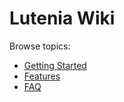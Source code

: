 # Lutenia Wiki
  
Browse topics:

- [Getting Started](getting-started.md)
- [Features](features.md)
- [FAQ](faq.md)
